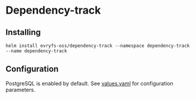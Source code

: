 # Dependency-track

## Installing

`helm install evryfs-oss/dependency-track --namespace dependency-track --name dependency-track`

## Configuration

PostgreSQL is enabled by default.
See [values.yaml](values.yaml) for configuration parameters.
